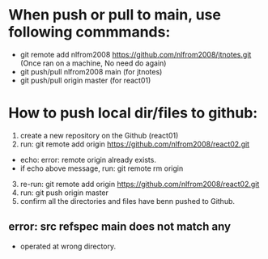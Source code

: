 # When push or pull to main, use following commmands:
- git remote add nlfrom2008 https://github.com/nlfrom2008/jtnotes.git (Once ran on a machine, No need do again) 
- git push/pull nlfrom2008 main (for jtnotes)
- git push/pull origin master (for react01)

# How to push local dir/files to github:
1. create a new repository on the Github (react01)
2. run: git remote add origin https://github.com/nlfrom2008/react02.git
  - echo:  error: remote origin already exists.
  - if echo above message, run: git remote rm origin
3. re-run: git remote add origin https://github.com/nlfrom2008/react02.git
4. run: git push origin master
5. confirm all the directories and files have benn pushed to Github.

## error: src refspec main does not match any
- operated at wrong directory.